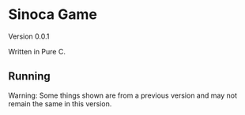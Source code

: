 Sinoca Game
===================
Version 0.0.1

Written in Pure C.

Running
-------
Warning: Some things shown are from a previous version and may not remain the same in this version.

